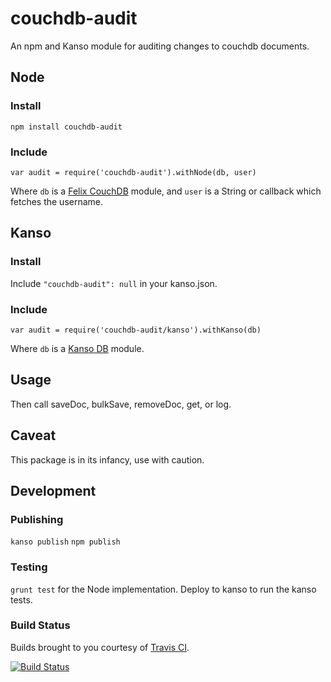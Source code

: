 # couchdb-audit

An npm and Kanso module for auditing changes to couchdb documents.

## Node

### Install

```npm install couchdb-audit```

### Include

```var audit = require('couchdb-audit').withNode(db, user)```

Where `db` is a [Felix CouchDB](https://github.com/felixge/node-couchdb) module, and `user` is a String or callback which fetches the username.

## Kanso

### Install

Include `"couchdb-audit": null` in your kanso.json.

### Include

```var audit = require('couchdb-audit/kanso').withKanso(db)```

Where `db` is a [Kanso DB](https://github.com/kanso/db) module.

## Usage

Then call saveDoc, bulkSave, removeDoc, get, or log.

## Caveat

This package is in its infancy, use with caution.

## Development

### Publishing

`kanso publish`
`npm publish`

### Testing

`grunt test` for the Node implementation. Deploy to kanso to run the kanso tests.

### Build Status

Builds brought to you courtesy of [Travis CI](https://travis-ci.org/medic/couchdb-audit).

[![Build Status](https://travis-ci.org/medic/couchdb-audit.png?branch=master)](https://travis-ci.org/medic/couchdb-audit/branches)